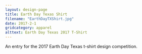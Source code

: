 ```yaml
---
layout: design-page
title: Earth Day Texas Shirt
filename: "EarthDayTXShirt.jpg"
date: 2017-2-1
gridcategory: apparel
alttext: Earth Day Texas 2017 T-Shirt
---
```

An entry for the 2017 Earth Day Texas t-shirt design competition.
